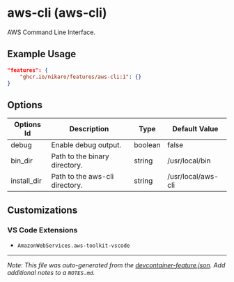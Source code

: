 
# aws-cli (aws-cli)

AWS Command Line Interface.

## Example Usage

```json
"features": {
    "ghcr.io/nikaro/features/aws-cli:1": {}
}
```

## Options

| Options Id | Description | Type | Default Value |
|-----|-----|-----|-----|
| debug | Enable debug output. | boolean | false |
| bin_dir | Path to the binary directory. | string | /usr/local/bin |
| install_dir | Path to the aws-cli directory. | string | /usr/local/aws-cli |

## Customizations

### VS Code Extensions

- `AmazonWebServices.aws-toolkit-vscode`



---

_Note: This file was auto-generated from the [devcontainer-feature.json](https://github.com/nikaro/features/blob/main/src/aws-cli/devcontainer-feature.json).  Add additional notes to a `NOTES.md`._

